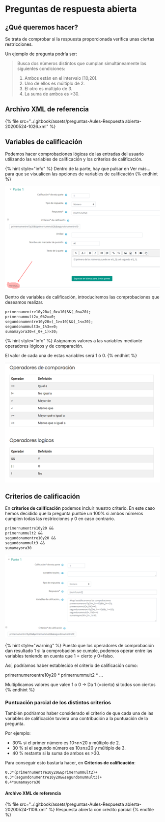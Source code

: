 # Preguntas de respuesta abierta

## ¿Qué queremos hacer?

Se trata de comprobar si la respuesta proporcionada verifica unas ciertas restricciones.

Un ejemplo de pregunta podría ser:&#x20;

> Busca dos números distintos que cumplan simultáneamente las siguientes condiciones:
>
> 1. Ambos están en el intervalo \[10,20].
> 2. Uno de ellos es múltiplo de 2.
> 3. El otro es múltiplo de 3.
> 4. La suma de ambos es >30.

## Archivo XML de referencia&#x20;

{% file src="../.gitbook/assets/preguntas-Aules-Respuesta abierta-20200524-1026.xml" %}

## Variables de calificación

Podemos hacer comprobaciones lógicas de las entradas del usuario utilizando las variables de calificación y los criterios de calificación.

{% hint style="info" %}
Dentro de la parte, hay que pulsar en Ver más... para que se visualicen las opciones de variables de calificación
{% endhint %}

![](<../.gitbook/assets/image (26).png>)

Dentro de variables de calificación, introduciremos las comprobaciones que deseamos realizar.

```
primernumentre10y20=(_0>=10)&&(_0<=20);
primernummult2=_0%2==0;
segundonumentre10y20=(_1>=10)&&(_1<=20);
segundonummult3=_1%3==0;
sumamayora30=(_0+_1)>30;
```

{% hint style="info" %}
Asignamos valores a las variables mediante operadores lógicos y de comparación.

El valor de cada una de estas variables será 1 ó 0.
{% endhint %}

![](<../.gitbook/assets/image (27).png>)

## Criterios de calificación

En **criterios de calificación** podemos incluir nuestro criterio. En este caso hemos decidido que la pregunta puntúe un 100% si ambos números cumplen todas las restricciones y 0 en caso contrario.

```
primernumentre10y20 &&
primernummult2 &&
segundonumentre10y20 &&
segundonummult3 &&
sumamayora30
```

![](<../.gitbook/assets/image (25).png>)

{% hint style="warning" %}
Puesto que los operadores de comprobación dan resultado 1 si la comprobación se cumple, podemos operar entre las variables teniendo en cuenta que 1 = cierto y 0=falso.

Así, podríamos haber establecido el criterio de calificación como:

primernumeroentre10y20 \* primernummult2 \* ...

Multiplicamos valores que valen 1 o 0 -> Da 1 (=cierto) si todos son ciertos
{% endhint %}

### Puntuación parcial de los distintos criterios

También podríamos haber considerado el criterio de que cada una de las variables de calificación tuviera una contribución a la puntuación de la pregunta.

Por ejemplo:&#x20;

* 30% si el primer número es 10≤n≤20 y múltiplo de 2.
* 30 % si el segundo número es 10≤n≤20 y múltiplo de 3.
* 40 % restante si la suma de ambos es >30.

Para conseguir esto bastaría hacer, en **Criterios de calificación**:

```
0.3*(primernumentre10y20&&primernummult2)+
0.3*(segundonumentre10y20&&segundonummult3)+
0.4*sumamayora30
```

#### Archivo XML de referencia&#x20;

{% file src="../.gitbook/assets/preguntas-Aules-Respuesta abierta-20200524-1106.xml" %}
Respuesta abierta con crédito parcial
{% endfile %}

